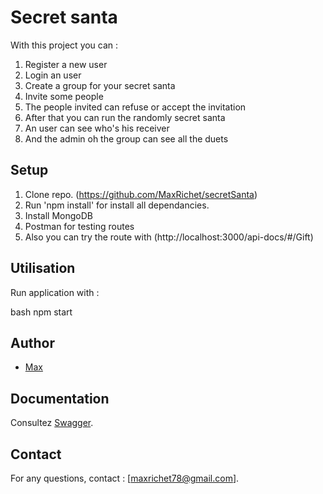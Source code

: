 # Secret santa

With this project you can :

1. Register a new user
2. Login an user
3. Create a group for your secret santa
4. Invite some people
5. The people invited can refuse or accept the invitation
6. After that you can run the randomly secret santa
7. An user can see who's his receiver
8. And the admin oh the group can see all the duets

## Setup

1. Clone repo. (https://github.com/MaxRichet/secretSanta)
2. Run 'npm install' for install all dependancies.
3. Install MongoDB
4. Postman for testing routes
5. Also you can try the route with (http://localhost:3000/api-docs/#/Gift)

## Utilisation

Run application with :

bash
npm start

## Author

- [Max](https://github.com/MaxRichet)

## Documentation

Consultez [Swagger](http://localhost:3000/api-docs/#/Gift).

## Contact

For any questions, contact : [maxrichet78@gmail.com].
